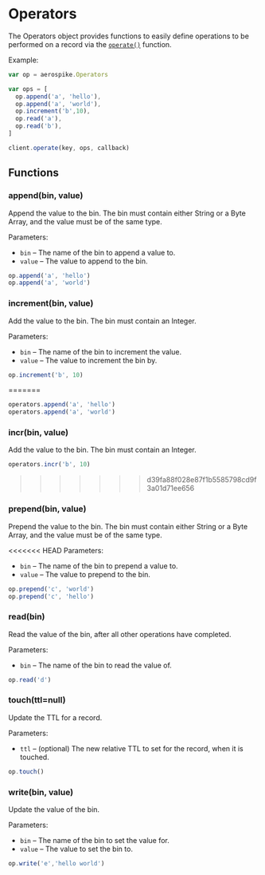 # Operators

The Operators object provides functions to easily define operations to be performed on a record via the [`operate()`](client.md#operate) function.

Example:

```js
var op = aerospike.Operators

var ops = [
  op.append('a', 'hello'),
  op.append('a', 'world'),
  op.increment('b',10),
  op.read('a'),
  op.read('b'),
]

client.operate(key, ops, callback)
```

<a name="Functions"></a>
## Functions

<!--
################################################################################
append()
################################################################################
-->
<a name="append"></a>

### append(bin, value)

Append the value to the bin. The bin must contain either String or a Byte Array, and the value must be of the same type.

Parameters:

- `bin`         – The name of the bin to append a value to.
- `value`       – The value to append to the bin. 

```js
op.append('a', 'hello')
op.append('a', 'world')
```

<!--
################################################################################
increment()
################################################################################
-->
<a name="increment"></a>

### increment(bin, value)

Add the value to the bin. The bin must contain an Integer.

Parameters:

- `bin`         – The name of the bin to increment the value.
- `value`       – The value to increment the bin by.

```js
op.increment('b', 10)
```

<!--
################################################################################
prepend()
################################################################################
-->
<a name="prepend"></a>

=======
```js
operators.append('a', 'hello')
operators.append('a', 'world')
```

### incr(bin, value)

Add the value to the bin. The bin must contain an Integer.

```js
operators.incr('b', 10)
```

>>>>>>> d39fa88f028e87f1b5585798cd9f3a01d71ee656
### prepend(bin, value)

Prepend the value to the bin. The bin must contain either String or a Byte Array, and the value must be of the same type.

<<<<<<< HEAD
Parameters:

- `bin`         – The name of the bin to prepend a value to.
- `value`       – The value to prepend to the bin. 

```js
op.prepend('c', 'world')
op.prepend('c', 'hello')
```

<!--
################################################################################
read()
################################################################################
-->
<a name="read"></a>

### read(bin)

Read the value of the bin, after all other operations have completed.

Parameters:

- `bin` – The name of the bin to read the value of.

```js
op.read('d')
```

<!--
################################################################################
append()
################################################################################
-->
<a name="append"></a>

### touch(ttl=null)

Update the TTL for a record.

Parameters:

- `ttl` – (optional) The new relative TTL to set for the record, when it is touched.

```js
op.touch()
```

<!--
################################################################################
write()
################################################################################
-->
<a name="write"></a>

### write(bin, value)

Update the value of the bin.

Parameters:

- `bin`         – The name of the bin to set the value for.
- `value`       – The value to set the bin to. 

```js
op.write('e','hello world')
```

